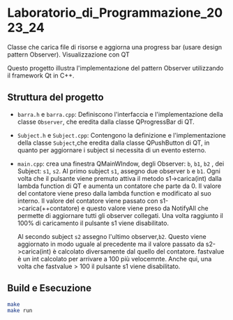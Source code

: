 # Laboratorio_di_Programmazione_2023_24
 
Classe che carica file di risorse e aggiorna una progress bar (usare design pattern Observer). 
Visualizzazione con QT


Questo progetto illustra l'implementazione del pattern Observer utilizzando il framework Qt in C++. 

## Struttura del progetto

- `barra.h` e `barra.cpp`: Definiscono l'interfaccia e l'implementazione della classe `Observer`, che eredita dalla classe QProgressBar di QT.

- `Subject.h` e `Subject.cpp`: Contengono la definizione e l'implementazione della classe `Subject`,che eredita dalla classe QPushButton di QT, in quanto per aggiornare i subject si necessita di un evento esterno.

- `main.cpp`: crea una finestra QMainWIndow, degli Observer: `b`, `b1`, `b2` , dei Subject: `s1`, `s2`.
    Al primo subject `s1`, assegno due observer `b` e `b1`. Ogni volta che il pulsante viene premuto attiva il metodo s1->carica(int) dalla lambda function di QT e aumenta un contatore che parte da 0. Il valore del contatore viene preso dalla lambda function e modificato al suo interno.
    Il valore del contatore viene passato con s1->carica(++contatore) e questo valore viene preso da NotifyAll che permette di aggiornare tutti gli observer collegati.
    Una volta raggiunto il 100% di caricamento il pulsante s1 viene disabilitato.


    Al secondo subject `s2` assegno l'ultimo observer,`b2`. Questo viene aggiornato in modo uguale al precedente ma il valore passato da s2->carica(int) è calcolato diversamente dal quello del contatore. 
    fastvalue è un int calcolato per arrivare a 100 più velocemnte.
    Anche qui, una volta che fastvalue > 100 il pulsante s1 viene disabilitato.
    



## Build e Esecuzione

```bash
make
make run
```